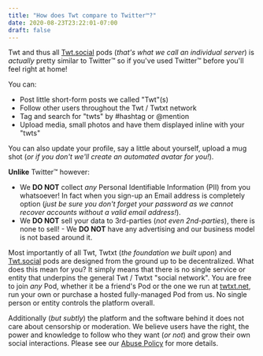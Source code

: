 ```yaml
---
title: "How does Twt compare to Twitter™?"
date: 2020-08-23T23:22:01-07:00
draft: false
---
```


Twt and thus all [Twt.social](https://twt.social)
pods (_that's what we call an individual server_) is _actually_ pretty similar
to Twitter™ so if you've used Twitter™ before you'll feel right at home!

You can:

 - Post little short-form posts we called "Twt"(s)
 - Follow other users throughout the Twt / Twtxt network
 - Tag and search for "twts" by #hashtag or @mention
 - Upload media, small photos and have them displayed inline with your "twts"

You can also update your profile, say a little about yourself, upload a mug
shot (_or if you don't we'll create an automated avatar for you!_).

**Unlike** Twitter™ however:

 - We **DO NOT** collect _any_ Personal Identifiable Information (PII) from
you whatsoever! In fact when you sign-up an Email address is completely option
(_just be sure you don't forget your password as we cannot recover accounts without a valid email address!_).
 - We **DO NOT** sell your data to 3rd-parties (_not even 2nd-parties_),
there is none to sell!  - We **DO NOT** have any advertising and our business
model is not based around it.

Most importantly of all Twt, Twtxt (_the foundation we built upon_)
and [Twt.social](https://twt.social) pods are designed from the ground up to
be decentralized. What does this mean for you? It simply means that there is
no single service or entity that underpins the general Twt / Twtxt "social
network". You are free to join _any_ Pod, whether it be a friend's Pod or the
one we run at [twtxt.net](https://twtxt.net), run your own or purchase a
hosted fully-managed Pod from us. No single person or entity controls the
platform overall.

Additionally (_but subtly_) the platform and the software behind it does not
care about censorship or moderation. We believe users have the right,
the power and knowledge to follow who they want (_or not_) and grow their own
social interactions. Please see our [Abuse Policy](https://twt.social/abuse)
for more details.
